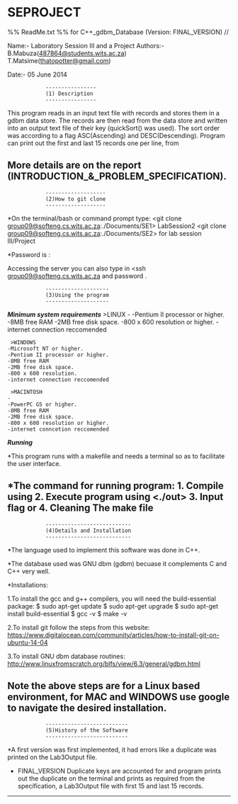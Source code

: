 SEPROJECT
=========
%% ReadMe.txt
%% for C++_gdbm_Database (Version: FINAL_VERSION)
//


Name:-              Laboratory Session III and a Project
Authors:-           B.Mabuza(487864@students.wits.ac.za) T.Matsime(thatopotter@gmail.com)

Date:-              05 June 2014

				----------------
				(1) Description
				----------------	
This program reads in an input text file with records and stores them in a gdbm data store.
The records are then read from the data store and written into an output text file of their key (quickSort() was used).
The sort order was according to a flag ASC(Ascending) and DESC(Descending).
Program can print out the first and last 15 records one per line, from 

More details are on the report (INTRODUCTION_&_PROBLEM_SPECIFICATION). 
--

				-------------------
				(2)How to git clone
				-------------------
*On the terminal/bash or command prompt type: <git clone group09@softeng.cs.wits.ac.za:./Documents/SE1> LabSession2
<git clone group09@softeng.cs.wits.ac.za:./Documents/SE2> for lab session III/Project

*Password is : <ohmaesoo>

Accessing the server you can also type in <ssh group09@softeng.cs.wits.ac.za and password <ohmaesoo>.	


				--------------------
				(3)Using the program
				--------------------	

***Minimum system requirements***
     >LINUX
	-
	-Pentium II processor or higher.
	-8MB free RAM
	-2MB free disk space.
	-800 x 600 resolution or higher.
	-internet connection reccomended

     >WINDOWS
	-Microsoft NT or higher.
	-Pentium II processor or higher.
	-8MB free RAM
	-2MB free disk space.
	-800 x 600 resolution.
	-internet connection reccomended

     >MACINTOSH
	-
	-PowerPC G5 or higher.
	-8MB free RAM
	-2MB free disk space.
	-800 x 600 resolution or higher.
	-internet conncetion reccomended

***Running***

*This program runs with a makefile and needs a terminal so as to facilitate the 
user interface.

*The command for running program:
	1. Compile using <make>
	2. Execute program using <./out>
	3. Input flag <ASC> or <DESC>
	4. Cleaning The make file <make clean>
-- 

				---------------------------			
				(4)Details and Installation
				---------------------------	

*The language used to implement this software was done in C++.

*The database used was GNU dbm (gdbm) becuase it complements C and C++ very well.

*Installations:

1.To install the gcc and g++ compilers, you will need the build-essential package:
	$ sudo apt-get update
	$ sudo apt-get upgrade
	$ sudo apt-get install build-essential
	$ gcc -v
	$ make -v

2.To install git follow the steps from this website:
	https://www.digitalocean.com/community/articles/how-to-install-git-on-ubuntu-14-04

3.To install GNU dbm database routines:
	http://www.linuxfromscratch.org/blfs/view/6.3/general/gdbm.html

Note the above steps are for a Linux based environment, for  MAC and WINDOWS use google to navigate the desired installation.
---

				--------------------------
				(5)History of the Software
				--------------------------
*A first version was first implemented, it had errors like a duplicate was printed on the Lab3Output file.

* FINAL_VERSION Duplicate keys are accounted for and program prints out the duplicate on the terminal and prints as required from
the specification, a Lab3Output file with first 15 and last 15 records. 
---

